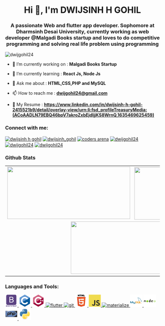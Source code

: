 <h1 align="center">Hi 👋, I'm DWIJSINH H GOHIL</h1>
<h3 align="center">A passionate Web and flutter app developer. Sophomore at Dharmsinh Desai University, currently working as web developer @Malgadi Books startup and loves to do competitive programming and solving real life problem using programming</h3>

<p align="left"> <img src="https://komarev.com/ghpvc/?username=dwijgohil24&label=Profile%20views&color=0e75b6&style=flat" alt="dwijgohil24" /> </p>



- 🔭 I’m currently working on : **Malgadi Books Startup**

- 🌱 I’m currently learning : **React Js, Node Js**

- 💬 Ask me about : **HTML,CSS,PHP and MySQL**

- 📫 How to reach me : **dwijgohil24@gmail.com**

- 📄 My Resume : **https://www.linkedin.com/in/dwijsinh-h-gohil-2415521b9/detail/overlay-view/urn:li:fsd_profileTreasuryMedia:(ACoAADLN79EBQ46bpV7akroZxbEjdIjjKS8WrnQ,1635469625459)**


<h3 align="left">Connect with me:</h3>
<p align="left">
<a href="https://linkedin.com/in/dwijsinh-h-gohil-2415521b9/" target="blank"><img align="center" src="https://raw.githubusercontent.com/rahuldkjain/github-profile-readme-generator/master/src/images/icons/Social/linked-in-alt.svg" alt="dwijsinh h gohil" height="30" width="40" /></a>
<a href="https://instagram.com/dwijsinh_gohil" target="blank"><img align="center" src="https://raw.githubusercontent.com/rahuldkjain/github-profile-readme-generator/master/src/images/icons/Social/instagram.svg" alt="dwijsinh_gohil" height="30" width="40" /></a>
<a href="https://www.youtube.com/c/coders arena" target="blank"><img align="center" src="https://raw.githubusercontent.com/rahuldkjain/github-profile-readme-generator/master/src/images/icons/Social/youtube.svg" alt="coders arena" height="30" width="40" /></a>
<a href="https://www.codechef.com/users/dwijgohil24" target="blank"><img align="center" src="https://cdn.jsdelivr.net/npm/simple-icons@3.1.0/icons/codechef.svg" alt="dwijgohil24" height="30" width="40" /></a>
<a href="https://www.hackerrank.com/dwijgohil24" target="blank"><img align="center" src="https://raw.githubusercontent.com/rahuldkjain/github-profile-readme-generator/master/src/images/icons/Social/hackerrank.svg" alt="dwijgohil24" height="30" width="40" /></a>
<a href="https://codeforces.com/profile/dwijgohil24" target="blank"><img align="center" src="https://cdn.jsdelivr.net/npm/simple-icons@3.0.1/icons/codeforces.svg" alt="dwijgohil24" height="30" width="40" /></a>
</p>

### Github Stats
<table>
  <tr>
    <td align="center">
      <img alt="" width="400" src="https://github-readme-stats.vercel.app/api?username=dwijgohil24&show_icons=true&theme=vision-friendly-dark&hide_border=true" width="360px" height="170px" >
    </td>
    <td align="center">
        <img align="right" src ="https://github-readme-streak-stats.herokuapp.com?user=dwijgohil24&theme=vision-friendly-dark&hide_border=true" width="360px" height="170px">
    </td>
  </tr>
    <tr>
    <td colspan="2" align="center">
        <img src ="https://github-readme-stats.vercel.app/api/top-langs/?username=dwijgohil24&layout=compact&hide_border=true&theme=vision-friendly-dark&langs_count=10&hide=jupyter%20notebook,tex,php" height="170px" width="360px">
    </td>
  </tr>
</table>

<h3 align="left">Languages and Tools:</h3>
<p align="left"> <a href="https://getbootstrap.com" target="_blank"> <img src="https://raw.githubusercontent.com/devicons/devicon/master/icons/bootstrap/bootstrap-plain-wordmark.svg" alt="bootstrap" width="40" height="40"/> </a> <a href="https://www.cprogramming.com/" target="_blank"> <img src="https://raw.githubusercontent.com/devicons/devicon/master/icons/c/c-original.svg" alt="c" width="40" height="40"/> </a> <a href="https://www.w3schools.com/cpp/" target="_blank"> <img src="https://raw.githubusercontent.com/devicons/devicon/master/icons/cplusplus/cplusplus-original.svg" alt="cplusplus" width="40" height="40"/> </a> <a href="https://flutter.dev" target="_blank"> <img src="https://www.vectorlogo.zone/logos/flutterio/flutterio-icon.svg" alt="flutter" width="40" height="40"/> </a> <a href="https://git-scm.com/" target="_blank"> <img src="https://www.vectorlogo.zone/logos/git-scm/git-scm-icon.svg" alt="git" width="40" height="40"/> </a> <a href="https://www.w3.org/html/" target="_blank"> <img src="https://raw.githubusercontent.com/devicons/devicon/master/icons/html5/html5-original-wordmark.svg" alt="html5" width="40" height="40"/> </a> <a href="https://developer.mozilla.org/en-US/docs/Web/JavaScript" target="_blank"> <img src="https://raw.githubusercontent.com/devicons/devicon/master/icons/javascript/javascript-original.svg" alt="javascript" width="40" height="40"/> </a> <a href="https://materializecss.com/" target="_blank"> <img src="https://raw.githubusercontent.com/prplx/svg-logos/5585531d45d294869c4eaab4d7cf2e9c167710a9/svg/materialize.svg" alt="materialize" width="40" height="40"/> </a> <a href="https://www.mysql.com/" target="_blank"> <img src="https://raw.githubusercontent.com/devicons/devicon/master/icons/mysql/mysql-original-wordmark.svg" alt="mysql" width="40" height="40"/> </a> <a href="https://nodejs.org" target="_blank"> <img src="https://raw.githubusercontent.com/devicons/devicon/master/icons/nodejs/nodejs-original-wordmark.svg" alt="nodejs" width="40" height="40"/> </a> <a href="https://www.php.net" target="_blank"> <img src="https://raw.githubusercontent.com/devicons/devicon/master/icons/php/php-original.svg" alt="php" width="40" height="40"/> </a> <a href="https://www.python.org" target="_blank"> <img src="https://raw.githubusercontent.com/devicons/devicon/master/icons/python/python-original.svg" alt="python" width="40" height="40"/> </a> </p>


